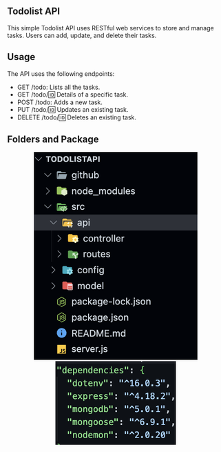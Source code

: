 ## Todolist API

This simple Todolist API uses RESTful web services to store and manage tasks. Users can add, update, and delete their tasks.

## Usage

The API uses the following endpoints:

- GET /todo: Lists all the tasks.
- GET /todo/:id: Details of a specific task.
- POST /todo: Adds a new task.
- PUT /todo/:id: Updates an existing task.
- DELETE /todo/:id: Deletes an existing task.

## Folders and Package

<div align="center">
  <img src="https://github.com/EmreToklu00/todolistapi/blob/main/github/folder.png">
  <img src="https://github.com/EmreToklu00/todolistapi/blob/main/github/package.png">
</div>
